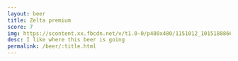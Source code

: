 ```yaml
---
layout: beer
title: Zelta premium
score: 7
img: https://scontent.xx.fbcdn.net/v/t1.0-0/p480x480/1151012_10151888666008745_854242907_n.jpg?oh=dd3c4bf6dfc909c832f6194f21f6ca7d&oe=59144DD1
desc: I like where this beer is going
permalink: /beer/:title.html
---
```

